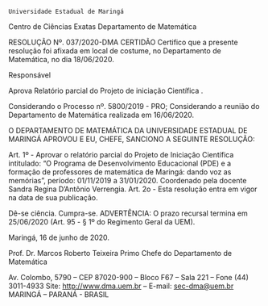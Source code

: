 	

	Universidade Estadual de Maringá
Centro de Ciências Exatas
Departamento de Matemática
	




RESOLUÇÃO Nº. 037/2020-DMA
	CERTIDÃO
Certifico que a presente resolução foi afixada em local de costume, no Departamento de Matemática, no dia 18/06/2020.


Responsável





Aprova
Relatório parcial do 
Projeto de iniciação Científica
.




Considerando o Processo nº. 5800/2019 - PRO;
Considerando a reunião do Departamento de Matemática realizada em 16/06/2020.

O DEPARTAMENTO DE MATEMÁTICA DA UNIVERSIDADE ESTADUAL DE MARINGÁ APROVOU E EU, CHEFE, SANCIONO A SEGUINTE RESOLUÇÃO:

Art. 1º - Aprovar o relatório parcial do Projeto de Iniciação Científica intitulado: “O Programa de Desenvolvimento Educacional (PDE) e a formação de professores de matemática de Maringá: dando voz as memórias”, período: 01/11/2019 a 31/01/2020. Coordenado pela docente Sandra Regina D’Antônio Verrengia.
 Art. 2o - Esta resolução entra em vigor na data de sua publicação.

Dê-se ciência.
Cumpra-se.
	ADVERTÊNCIA:
O prazo recursal termina em 25/06/2020 (Art. 95 - § 1º do Regimento Geral da UEM).



						
Maringá, 16 de junho de 2020.




Prof. Dr. Marcos Roberto Teixeira Primo
 Chefe do Departamento de Matemática

Av. Colombo, 5790 – CEP 87020-900 – Bloco F67 – Sala 221 – Fone (44) 3011-4933
Site: http://www.dma.uem.br – E-mail: sec-dma@uem.br
MARINGÁ – PARANÁ - BRASIL
